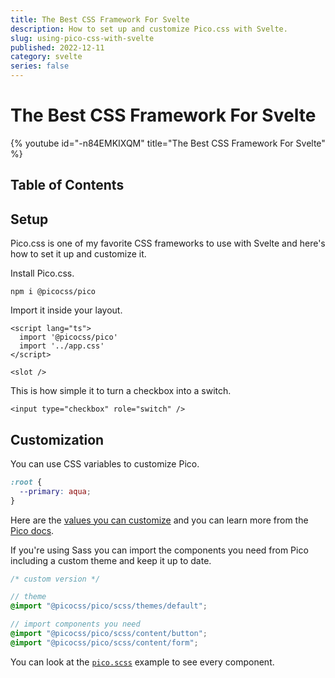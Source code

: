 ```yaml
---
title: The Best CSS Framework For Svelte
description: How to set up and customize Pico.css with Svelte.
slug: using-pico-css-with-svelte
published: 2022-12-11
category: svelte
series: false
---
```


# The Best CSS Framework For Svelte

{% youtube id="-n84EMKIXQM" title="The Best CSS Framework For Svelte" %}

## Table of Contents

## Setup

Pico.css is one of my favorite CSS frameworks to use with Svelte and here's how to set it up and customize it.

Install Pico.css.

```shell:terminal
npm i @picocss/pico
```

Import it inside your layout.

```html:+layout.svelte showLineNumbers
<script lang="ts">
  import '@picocss/pico'
  import '../app.css'
</script>

<slot />
```

This is how simple it to turn a checkbox into a switch.

```html:+page.svelte showLineNumbers
<input type="checkbox" role="switch" />
```

## Customization

You can use CSS variables to customize Pico.

```css:app.css showLineNumbers
:root {
  --primary: aqua;
}
```

Here are the [values you can customize](https://github.com/picocss/pico/blob/master/css/themes/default.css) and you can learn more from the [Pico docs](https://picocss.com/docs/customization.html).

If you're using Sass you can import the components you need from Pico including a custom theme and keep it up to date.

```scss:app.scss showLineNumbers
/* custom version */

// theme
@import "@picocss/pico/scss/themes/default";

// import components you need
@import "@picocss/pico/scss/content/button";
@import "@picocss/pico/scss/content/form";
```

You can look at the [`pico.scss`](https://github.com/picocss/pico/blob/master/scss/pico.scss) example to see every component.